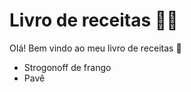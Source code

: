 # Livro de receitas :man_cook:

OIá! Bem vindo ao meu livro de receitas :wave:

- Strogonoff de frango
- Pavê